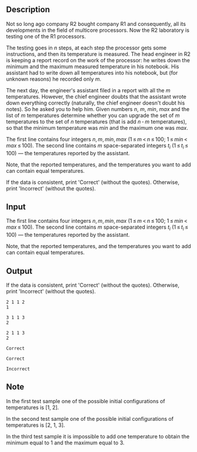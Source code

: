 ## Description

<div><p>Not so long ago company R2 bought company R1 and consequently, all its developments in the field of multicore processors. Now the R2 laboratory is testing one of the R1 processors.</p><p>The testing goes in <span class="tex-span"><i>n</i></span> steps, at each step the processor gets some instructions, and then its temperature is measured. The head engineer in R2 is keeping a report record on the work of the processor: he writes down the minimum and the maximum measured temperature in his notebook. His assistant had to write down all temperatures into his notebook, but (for unknown reasons) he recorded only <span class="tex-span"><i>m</i></span>.</p><p>The next day, the engineer's assistant filed in a report with all the <span class="tex-span"><i>m</i></span> temperatures. However, the chief engineer doubts that the assistant wrote down everything correctly (naturally, the chief engineer doesn't doubt his notes). So he asked you to help him. Given numbers <span class="tex-span"><i>n</i></span>, <span class="tex-span"><i>m</i></span>, <span class="tex-span"><i>min</i></span>, <span class="tex-span"><i>max</i></span> and the list of <span class="tex-span"><i>m</i></span> temperatures determine whether you can upgrade the set of <span class="tex-span"><i>m</i></span> temperatures to the set of <span class="tex-span"><i>n</i></span> temperatures (that is add <span class="tex-span"><i>n</i> - <i>m</i></span> temperatures), so that the minimum temperature was <span class="tex-span"><i>min</i></span> and the maximum one was <span class="tex-span"><i>max</i></span>.</p></div><div class="input-specification"><p>The first line contains four integers <span class="tex-span"><i>n</i>, <i>m</i>, <i>min</i>, <i>max</i></span> <span class="tex-span">(1 ≤ <i>m</i> &lt; <i>n</i> ≤ 100;&nbsp;1 ≤ <i>min</i> &lt; <i>max</i> ≤ 100)</span>. The second line contains <span class="tex-span"><i>m</i></span> space-separated integers <span class="tex-span"><i>t</i><sub class="lower-index"><i>i</i></sub></span> <span class="tex-span">(1 ≤ <i>t</i><sub class="lower-index"><i>i</i></sub> ≤ 100)</span> — the temperatures reported by the assistant.</p><p>Note, that the reported temperatures, and the temperatures you want to add can contain equal temperatures.</p></div><div class="output-specification"><p>If the data is consistent, print '<span class="tex-font-style-tt">Correct</span>' (without the quotes). Otherwise, print '<span class="tex-font-style-tt">Incorrect</span>' (without the quotes).</p></div>

## Input

<p>The first line contains four integers <span class="tex-span"><i>n</i>, <i>m</i>, <i>min</i>, <i>max</i></span> <span class="tex-span">(1 ≤ <i>m</i> &lt; <i>n</i> ≤ 100;&nbsp;1 ≤ <i>min</i> &lt; <i>max</i> ≤ 100)</span>. The second line contains <span class="tex-span"><i>m</i></span> space-separated integers <span class="tex-span"><i>t</i><sub class="lower-index"><i>i</i></sub></span> <span class="tex-span">(1 ≤ <i>t</i><sub class="lower-index"><i>i</i></sub> ≤ 100)</span> — the temperatures reported by the assistant.</p><p>Note, that the reported temperatures, and the temperatures you want to add can contain equal temperatures.</p>

## Output

<p>If the data is consistent, print '<span class="tex-font-style-tt">Correct</span>' (without the quotes). Otherwise, print '<span class="tex-font-style-tt">Incorrect</span>' (without the quotes).</p>





```input1
2 1 1 2
1

```




```input2
3 1 1 3
2

```




```input3
2 1 1 3
2

```




```output1
Correct

```




```output2
Correct

```




```output3
Incorrect

```



## Note

<p>In the first test sample one of the possible initial configurations of temperatures is [1, 2].</p><p>In the second test sample one of the possible initial configurations of temperatures is [2, 1, 3].</p><p>In the third test sample it is impossible to add one temperature to obtain the minimum equal to 1 and the maximum equal to 3.</p>
